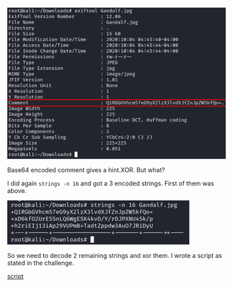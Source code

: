 ![exiftool](screenshots/exiftool.png)

Base64 encoded comment gives a hint.XOR. But what?

I did again `strings -n 16` and got a 3 encoded strings. First of them was above.

![strings](screenshots/strings.png)

So we need to decode 2 remaining strings and xor them. I wrote a script as stated in the challenge.

[script](get_flag.py)
